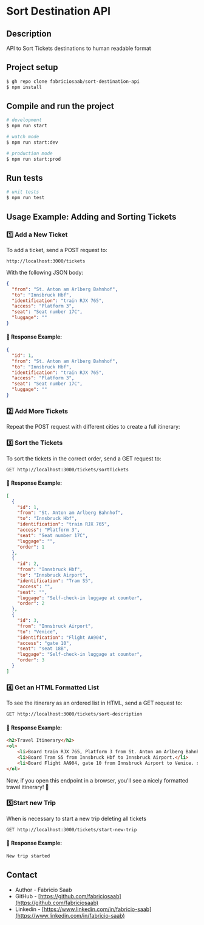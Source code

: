 # Sort Destination API
## Description

API to Sort Tickets destinations to human readable format

## Project setup

```bash
$ gh repo clone fabriciosaab/sort-destination-api
$ npm install
```

## Compile and run the project

```bash
# development
$ npm run start

# watch mode
$ npm run start:dev

# production mode
$ npm run start:prod
```

## Run tests

```bash
# unit tests
$ npm run test
```

## Usage Example: Adding and Sorting Tickets
### 1️⃣ Add a New Ticket
To add a ticket, send a POST request to:
```POST 
http://localhost:3000/tickets
```

With the following JSON body:

```json
{
  "from": "St. Anton am Arlberg Bahnhof",
  "to": "Innsbruck Hbf",
  "identification": "train RJX 765",
  "access": "Platform 3",
  "seat": "Seat number 17C",
  "luggage": ""
}
```
#### 📌 Response Example:

```json
{
  "id": 1,
  "from": "St. Anton am Arlberg Bahnhof",
  "to": "Innsbruck Hbf",
  "identification": "train RJX 765",
  "access": "Platform 3",
  "seat": "Seat number 17C",
  "luggage": ""
}
```

### 2️⃣ Add More Tickets
Repeat the POST request with different cities to create a full itinerary:

### 3️⃣ Sort the Tickets
To sort the tickets in the correct order, send a GET request to:

```http
GET http://localhost:3000/tickets/sortTickets
```

#### 📌 Response Example:

```json
[
  {
    "id": 1,
    "from": "St. Anton am Arlberg Bahnhof",
    "to": "Innsbruck Hbf",
    "identification": "train RJX 765",
    "access": "Platform 3",
    "seat": "Seat number 17C",
    "luggage": "",
    "order": 1
  },
  {
    "id": 2,
    "from": "Innsbruck Hbf",
    "to": "Innsbruck Airport",
    "identification": "Tram S5",
    "access": "",
    "seat": "",
    "luggage": "Self-check-in luggage at counter",
    "order": 2
  },
  {
    "id": 3,
    "from": "Innsbruck Airport",
    "to": "Venice",
    "identification": "Flight AA904",
    "access": "gate 10",
    "seat": "seat 18B",
    "luggage": "Self-check-in luggage at counter",
    "order": 3
  }
]
```

### 4️⃣ Get an HTML Formatted List
To see the itinerary as an ordered list in HTML, send a GET request to:

```http
GET http://localhost:3000/tickets/sort-description
```

#### 📌 Response Example:

```html
<h2>Travel Itinerary</h2>
<ol>
    <li>Board train RJX 765, Platform 3 from St. Anton am Arlberg Bahnhof to Innsbruck Hbf. Seat number 17C.</li>
    <li>Board Tram S5 from Innsbruck Hbf to Innsbruck Airport.</li>
    <li>Board Flight AA904, gate 10 from Innsbruck Airport to Venice. seat 18B. Self-check-in luggage at counter.</li>
</ol>
```

Now, if you open this endpoint in a browser, you'll see a nicely formatted travel itinerary! 🚀

### 5️⃣Start new Trip
When is necessary to start a new trip deleting all tickets

```http
GET http://localhost:3000/tickets/start-new-trip
```

#### 📌 Response Example:

```html
New trip started
```

## Contact

- Author - Fabricio Saab
- GitHub - [https://github.com/fabriciosaab](https://github.com/fabriciosaab)
- Linkedin - [https://www.linkedin.com/in/fabricio-saab](https://www.linkedin.com/in/fabricio-saab)